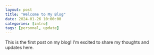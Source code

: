 ```yaml
---
layout: post
title: "Welcome to My Blog"
date: 2024-01-26 10:00:00
categories: [intro]
tags: [personal, update]
---
```


This is the first post on my blog! I'm excited to share my thoughts and updates here.
